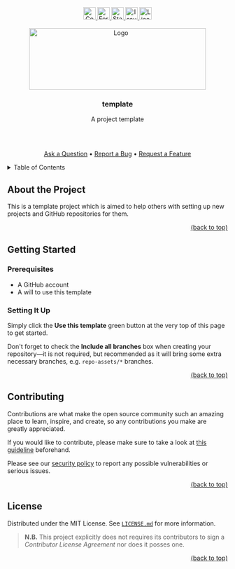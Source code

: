 <!-- markdownlint-disable -->
<div id="top"></div>

<div align="center">
  <a href="https://github.com/Serpentiel/template/graphs/contributors">
    <img src="https://img.shields.io/github/contributors/Serpentiel/template.svg?style=for-the-badge" alt="Contributors" height="28">
  </a>
  <a href="https://github.com/Serpentiel/template/network/members">
    <img src="https://img.shields.io/github/forks/Serpentiel/template.svg?style=for-the-badge" alt="Forks" height="28">
  </a>
  <a href="https://github.com/Serpentiel/template/stargazers">
    <img src="https://img.shields.io/github/stars/Serpentiel/template.svg?style=for-the-badge" alt="Stars" height="28">
  </a>
  <a href="https://github.com/Serpentiel/template/issues">
    <img src="https://img.shields.io/github/issues/Serpentiel/template.svg?style=for-the-badge" alt="Issues" height="28">
  </a>
  <a href="https://github.com/Serpentiel/template/blob/main/LICENSE.md">
    <img src="https://img.shields.io/github/license/Serpentiel/template.svg?style=for-the-badge" alt="License" height="28">
  </a>
  <br>
  <br>
  <a href="https://github.com/Serpentiel/template">
    <img src="https://github.com/Serpentiel/template/blob/repo-assets/README.md/logo.png" alt="Logo" width="404" height="140">
  </a>
  <h3>template</h3>
  <p>A project template</p>
  <br>
  <br>
  <p>
    <a href="https://github.com/Serpentiel/template/issues/new?labels=question&template=01_question.md">Ask a Question</a>
    &bullet;
    <a href="https://github.com/Serpentiel/template/issues/new?labels=bug&template=02_bug.md">Report a Bug</a>
    &bullet;
    <a href="https://github.com/Serpentiel/template/issues/new?labels=enhancement&template=03_feature.md">Request a Feature</a>
  </p>
</div>
<details>
  <summary>Table of Contents</summary>
  <ul>
    <li>
      <a href="#about-the-project">1. About this Project</a>
    </li>
    <li>
      <a href="#getting-started">2. Getting Started</a>
      <ul>
        <li>
          <a href="#prerequisites">2.1. Prerequisites</a>
        </li>
        <li>
          <a href="#setting-it-up">2.2. Setting It Up</a>
        </li>
      </ul>
    </li>
    <li>
      <a href="#contributing">3. Contributing</a>
    </li>
    <li>
      <a href="#license">4. License</a>
    </li>
  </ul>
</details>
<!-- markdownlint-restore -->

## About the Project

This is a template project which is aimed to help others with setting up new projects and GitHub repositories for them.

<!-- markdownlint-disable -->
<p align="right"><a href="#top">(back to top)</a></p>
<!-- markdownlint-restore -->

## Getting Started

### Prerequisites

- A GitHub account
- A will to use this template

### Setting It Up

Simply click the **Use this template** green button at the very top of this page to get started.

Don't forget to check the **Include all branches** box when creating your repository—it is not required, but recommended
as it will bring some extra necessary branches, e.g. `repo-assets/*` branches.

<!-- markdownlint-disable -->
<p align="right"><a href="#top">(back to top)</a></p>
<!-- markdownlint-restore -->

## Contributing

Contributions are what make the open source community such an amazing place to learn, inspire, and create, so any
contributions you make are greatly appreciated.

If you would like to contribute, please make sure to take a look
at [this guideline](https://github.com/Serpentiel/template/blob/main/CONTRIBUTING.md) beforehand.

Please see our [security policy](https://github.com/Serpentiel/template/blob/main/SECURITY.md) to report any possible
vulnerabilities or serious issues.

<!-- markdownlint-disable -->
<p align="right"><a href="#top">(back to top)</a></p>
<!-- markdownlint-restore -->

## License

Distributed under the MIT License. See [`LICENSE.md`](https://github.com/Serpentiel/template/blob/main/LICENSE.md) for
more information.

> **N.B.** This project explicitly does not requires its contributors to sign a _Contributor License Agreement_ nor does
> it posses one.

<!-- markdownlint-disable -->
<p align="right"><a href="#top">(back to top)</a></p>
<!-- markdownlint-restore -->
